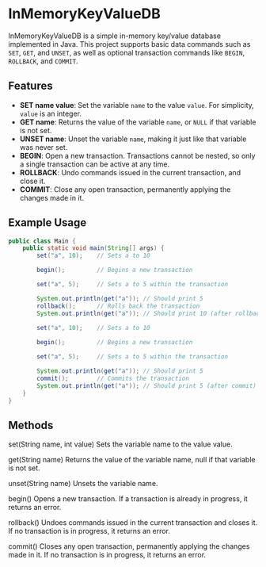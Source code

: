 # InMemoryKeyValueDB

InMemoryKeyValueDB is a simple in-memory key/value database implemented in Java. This project supports basic data commands such as `SET`, `GET`, and `UNSET`, as well as optional transaction commands like `BEGIN`, `ROLLBACK`, and `COMMIT`.

## Features

- **SET name value**: Set the variable `name` to the value `value`. For simplicity, `value` is an integer.
- **GET name**: Returns the value of the variable `name`, or `NULL` if that variable is not set.
- **UNSET name**: Unset the variable `name`, making it just like that variable was never set.
- **BEGIN**: Open a new transaction. Transactions cannot be nested, so only a single transaction can be active at any time.
- **ROLLBACK**: Undo commands issued in the current transaction, and close it.
- **COMMIT**: Close any open transaction, permanently applying the changes made in it.

## Example Usage

```java
public class Main {
    public static void main(String[] args) {
        set("a", 10);    // Sets a to 10

        begin();         // Begins a new transaction

        set("a", 5);     // Sets a to 5 within the transaction

        System.out.println(get("a")); // Should print 5
        rollback();      // Rolls back the transaction
        System.out.println(get("a")); // Should print 10 (after rollback)
        
        set("a", 10);    // Sets a to 10

        begin();         // Begins a new transaction

        set("a", 5);     // Sets a to 5 within the transaction

        System.out.println(get("a")); // Should print 5
        commit();        // Commits the transaction
        System.out.println(get("a")); // Should print 5 (after commit)
    }
}
```

## Methods
set(String name, int value)
Sets the variable name to the value value.

get(String name)
Returns the value of the variable name, null if that variable is not set.

unset(String name)
Unsets the variable name.

begin()
Opens a new transaction. If a transaction is already in progress, it returns an error.

rollback()
Undoes commands issued in the current transaction and closes it. If no transaction is in progress, it returns an error.

commit()
Closes any open transaction, permanently applying the changes made in it. If no transaction is in progress, it returns an error.
